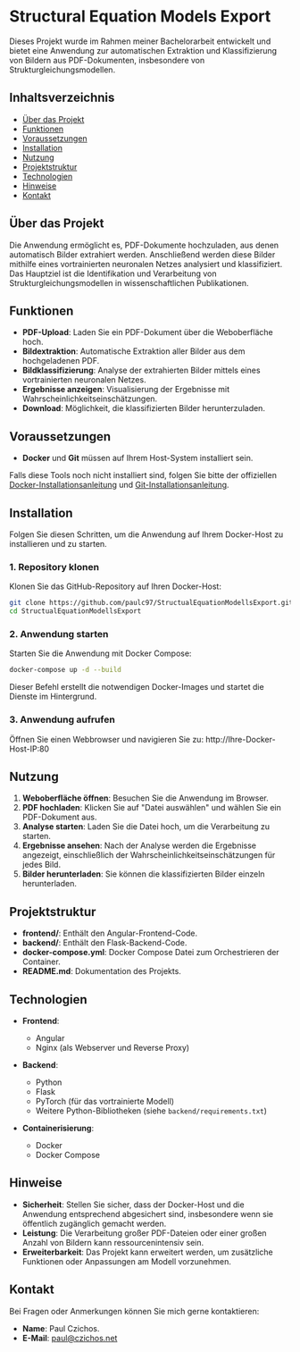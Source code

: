 # Structural Equation Models Export

Dieses Projekt wurde im Rahmen meiner Bachelorarbeit entwickelt und bietet eine Anwendung zur automatischen Extraktion und Klassifizierung von Bildern aus PDF-Dokumenten, insbesondere von Strukturgleichungsmodellen.

## Inhaltsverzeichnis

- [Über das Projekt](#über-das-projekt)
- [Funktionen](#funktionen)
- [Voraussetzungen](#voraussetzungen)
- [Installation](#installation)
- [Nutzung](#nutzung)
- [Projektstruktur](#projektstruktur)
- [Technologien](#technologien)
- [Hinweise](#hinweise)
- [Kontakt](#kontakt)

## Über das Projekt

Die Anwendung ermöglicht es, PDF-Dokumente hochzuladen, aus denen automatisch Bilder extrahiert werden. Anschließend werden diese Bilder mithilfe eines vortrainierten neuronalen Netzes analysiert und klassifiziert. Das Hauptziel ist die Identifikation und Verarbeitung von Strukturgleichungsmodellen in wissenschaftlichen Publikationen.

## Funktionen

- **PDF-Upload**: Laden Sie ein PDF-Dokument über die Weboberfläche hoch.
- **Bildextraktion**: Automatische Extraktion aller Bilder aus dem hochgeladenen PDF.
- **Bildklassifizierung**: Analyse der extrahierten Bilder mittels eines vortrainierten neuronalen Netzes.
- **Ergebnisse anzeigen**: Visualisierung der Ergebnisse mit Wahrscheinlichkeitseinschätzungen.
- **Download**: Möglichkeit, die klassifizierten Bilder herunterzuladen.

## Voraussetzungen

- **Docker** und **Git** müssen auf Ihrem Host-System installiert sein.

Falls diese Tools noch nicht installiert sind, folgen Sie bitte der offiziellen [Docker-Installationsanleitung](https://docs.docker.com/get-docker/) und [Git-Installationsanleitung](https://git-scm.com/book/en/v2/Getting-Started-Installing-Git).

## Installation

Folgen Sie diesen Schritten, um die Anwendung auf Ihrem Docker-Host zu installieren und zu starten.

### 1. Repository klonen

Klonen Sie das GitHub-Repository auf Ihren Docker-Host:

```bash
git clone https://github.com/paulc97/StructualEquationModellsExport.git
cd StructualEquationModellsExport
```

### 2. Anwendung starten

Starten Sie die Anwendung mit Docker Compose:

```bash
docker-compose up -d --build
```

Dieser Befehl erstellt die notwendigen Docker-Images und startet die Dienste im Hintergrund.

### 3. Anwendung aufrufen

Öffnen Sie einen Webbrowser und navigieren Sie zu: http://Ihre-Docker-Host-IP:80

## Nutzung

1. **Weboberfläche öffnen**: Besuchen Sie die Anwendung im Browser.
2. **PDF hochladen**: Klicken Sie auf "Datei auswählen" und wählen Sie ein PDF-Dokument aus.
3. **Analyse starten**: Laden Sie die Datei hoch, um die Verarbeitung zu starten.
4. **Ergebnisse ansehen**: Nach der Analyse werden die Ergebnisse angezeigt, einschließlich der Wahrscheinlichkeitseinschätzungen für jedes Bild.
5. **Bilder herunterladen**: Sie können die klassifizierten Bilder einzeln herunterladen.

## Projektstruktur

- **frontend/**: Enthält den Angular-Frontend-Code.
- **backend/**: Enthält den Flask-Backend-Code.
- **docker-compose.yml**: Docker Compose Datei zum Orchestrieren der Container.
- **README.md**: Dokumentation des Projekts.

## Technologien

- **Frontend**:
  - Angular
  - Nginx (als Webserver und Reverse Proxy)

- **Backend**:
  - Python
  - Flask
  - PyTorch (für das vortrainierte Modell)
  - Weitere Python-Bibliotheken (siehe `backend/requirements.txt`)

- **Containerisierung**:
  - Docker
  - Docker Compose

## Hinweise

- **Sicherheit**: Stellen Sie sicher, dass der Docker-Host und die Anwendung entsprechend abgesichert sind, insbesondere wenn sie öffentlich zugänglich gemacht werden.
- **Leistung**: Die Verarbeitung großer PDF-Dateien oder einer großen Anzahl von Bildern kann ressourcenintensiv sein.
- **Erweiterbarkeit**: Das Projekt kann erweitert werden, um zusätzliche Funktionen oder Anpassungen am Modell vorzunehmen.

## Kontakt

Bei Fragen oder Anmerkungen können Sie mich gerne kontaktieren:

- **Name**: Paul Czichos.
- **E-Mail**: paul@czichos.net




